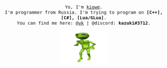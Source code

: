 <div align="center">
	<samp>
		Yo, I'm <a href="https://github.com/kiowe">kiowe</a>.<br>
		I'm programmer from Russia. I'm trying to program on <strong>[C++], [C#], [Lua/GLua]</strong>.<br>
		You can find me here: <a href="https://vk.com/kiowe">@vk</a> | @discord: <strong>kazuki#3712</strong>.<br>
	</samp><br>
	<img src="https://github.com/kiowe/kiowe/blob/main/aliendancing.gif" width="150"/>
</div>
